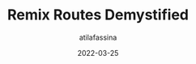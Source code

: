 ---
author: atilafassina
date: 2022-03-25
permalink: false
publisher: smashingmag
tags:
  - remix
  - routing
target_url: https://www.smashingmagazine.com/2022/03/remix-routes-demystified/
title: Remix Routes Demystified
---
